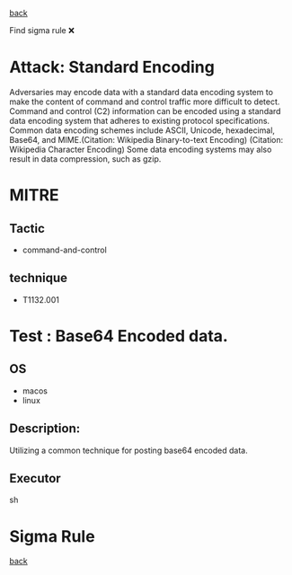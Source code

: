 
[back](../index.md)

Find sigma rule :x: 

# Attack: Standard Encoding 

Adversaries may encode data with a standard data encoding system to make the content of command and control traffic more difficult to detect. Command and control (C2) information can be encoded using a standard data encoding system that adheres to existing protocol specifications. Common data encoding schemes include ASCII, Unicode, hexadecimal, Base64, and MIME.(Citation: Wikipedia Binary-to-text Encoding) (Citation: Wikipedia Character Encoding) Some data encoding systems may also result in data compression, such as gzip.

# MITRE
## Tactic
  - command-and-control


## technique
  - T1132.001


# Test : Base64 Encoded data.
## OS
  - macos
  - linux


## Description:
Utilizing a common technique for posting base64 encoded data.


## Executor
sh

# Sigma Rule


[back](../index.md)
